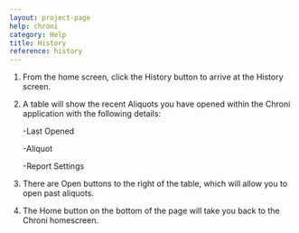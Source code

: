 ```yaml
---
layout: project-page
help: chroni
category: Help
title: History
reference: history
---
```



1. From the home screen, click the History button to arrive at the History screen.
2. A table will show the recent Aliquots you have opened within the Chroni application with the following details:

	-Last Opened

	-Aliquot

	-Report Settings

3. There are Open buttons to the right of the table, which will allow you to open past aliquots.
4. The Home button on the bottom of the page will take you back to the Chroni homescreen.
